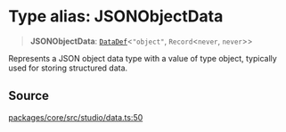 # Type alias: JSONObjectData

> **JSONObjectData**: [`DataDef`](DataDef.md)\<`"object"`, `Record`\<`never`, `never`\>\>

Represents a JSON object data type with a value of type object,
typically used for storing structured data.

## Source

[packages/core/src/studio/data.ts:50](https://github.com/VictorS67/encre/blob/c09849eb59af073bf23be826a912f2ba4f635f93/packages/core/src/studio/data.ts#L50)
